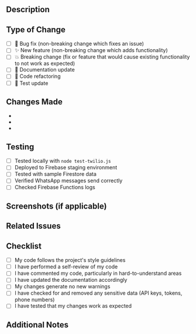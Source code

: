 ## Description
<!-- Brief description of what this PR does -->

## Type of Change
<!-- Mark the relevant option with an [x] -->
- [ ] 🐛 Bug fix (non-breaking change which fixes an issue)
- [ ] ✨ New feature (non-breaking change which adds functionality)
- [ ] 💥 Breaking change (fix or feature that would cause existing functionality to not work as expected)
- [ ] 📝 Documentation update
- [ ] 🔧 Code refactoring
- [ ] 🧪 Test update

## Changes Made
<!-- List the specific changes made -->
-
-
-

## Testing
<!-- Describe how you tested these changes -->
- [ ] Tested locally with `node test-twilio.js`
- [ ] Deployed to Firebase staging environment
- [ ] Tested with sample Firestore data
- [ ] Verified WhatsApp messages send correctly
- [ ] Checked Firebase Functions logs

## Screenshots (if applicable)
<!-- Add screenshots for UI changes or logs showing successful execution -->

## Related Issues
<!-- Link related issues: Fixes #123, Closes #456 -->

## Checklist
<!-- Mark completed items with [x] -->
- [ ] My code follows the project's style guidelines
- [ ] I have performed a self-review of my code
- [ ] I have commented my code, particularly in hard-to-understand areas
- [ ] I have updated the documentation accordingly
- [ ] My changes generate no new warnings
- [ ] I have checked for and removed any sensitive data (API keys, tokens, phone numbers)
- [ ] I have tested that my changes work as expected

## Additional Notes
<!-- Any additional information for reviewers -->
